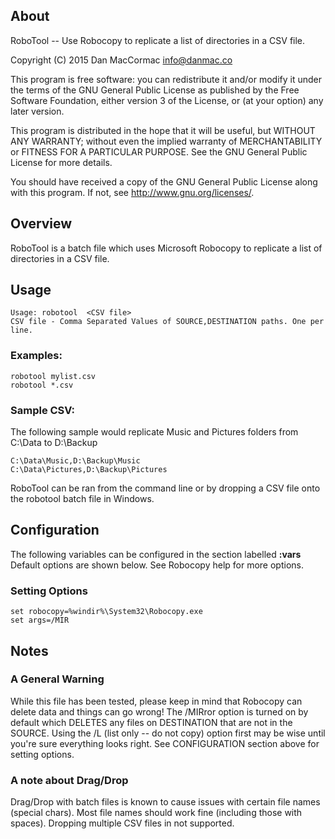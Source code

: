 ## About
RoboTool -- Use Robocopy to replicate a list of directories in a CSV file.

Copyright (C) 2015 Dan MacCormac <info@danmac.co>

This program is free software: you can redistribute it and/or modify
it under the terms of the GNU General Public License as published by
the Free Software Foundation, either version 3 of the License, or
(at your option) any later version.

This program is distributed in the hope that it will be useful,
but WITHOUT ANY WARRANTY; without even the implied warranty of
MERCHANTABILITY or FITNESS FOR A PARTICULAR PURPOSE.  See the
GNU General Public License for more details.

You should have received a copy of the GNU General Public License
along with this program.  If not, see <http://www.gnu.org/licenses/>.


## Overview
RoboTool is a batch file which uses Microsoft Robocopy to replicate a list of directories in a CSV file.

## Usage

	Usage: robotool  <CSV file>
	CSV file - Comma Separated Values of SOURCE,DESTINATION paths. One per line.

### Examples:

	robotool mylist.csv 
	robotool *.csv
	
### Sample CSV:

The following sample would replicate Music and Pictures folders from C:\Data to D:\Backup

	C:\Data\Music,D:\Backup\Music
	C:\Data\Pictures,D:\Backup\Pictures

RoboTool can be ran from the command line or by dropping a CSV file onto the robotool batch file in Windows.

## Configuration

The following variables can be configured in the section labelled **:vars**
Default options are shown below. See Robocopy help for more options.

### Setting Options

	set robocopy=%windir%\System32\Robocopy.exe
	set args=/MIR


## Notes

### A General Warning
While this file has been tested, please keep in mind that Robocopy can delete data and things can go wrong!
The /MIRror option is turned on by default which DELETES any files on DESTINATION that are not in the SOURCE.
Using the /L (list only -- do not copy) option first may be wise until you're sure everything looks right.
See CONFIGURATION section above for setting options.

### A note about Drag/Drop
Drag/Drop with batch files is known to cause issues with certain file names (special chars).
Most file names should work fine (including those with spaces).
Dropping multiple CSV files in not supported. 



